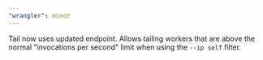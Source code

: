 ```yaml
---
"wrangler": minor
---
```


Tail now uses updated endpoint. Allows tailing workers that are above the normal "invocations per second" limit when using the `--ip self` filter.
